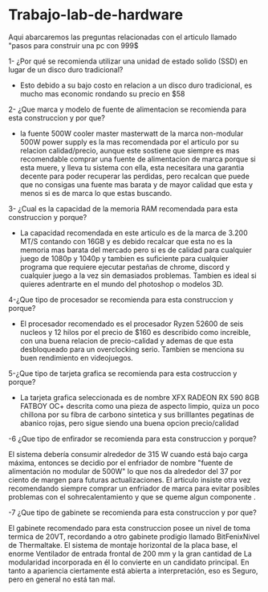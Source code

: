 # Trabajo-lab-de-hardware
Aqui abarcaremos las preguntas relacionadas con el articulo llamado "pasos para construir una pc con 999$

1- ¿Por qué se recomienda utilizar una unidad de estado solido (SSD) en lugar de un disco duro tradicional?

- Esto debido a su bajo costo en relacion a un disco duro tradicional, es mucho mas economic rondando su precio en $58

2- ¿Que marca y modelo de fuente de alimentacion se recomienda para esta construccion y por que?

- la fuente 500W cooler master masterwatt de la marca non-modular 500W power supply es la mas recomendada por el articulo por su relacion calidad/precio, aunque este sostiene que siempre es mas recomendable comprar una fuente de alimentacion de marca porque si esta muere, y lleva tu sistema con ella, esta necesitara una garantia decente para poder recuperar las perdidas, pero recalcan que puede que no consigas una fuente mas barata y de mayor calidad que esta y menos si es de marca lo que estas buscando.

3- ¿Cual es la capacidad de la memoria RAM recomendada para esta construccion y porque?

- La capacidad recomendada en este articulo es de la marca de 3.200 MT/S contando con 16GB y es debido recalcar que esta no es la memoria mas barata del mercado pero si es de calidad para cualquier juego de 1080p y 1040p y tambien es suficiente para cualquier programa que requiere ejecutar pestañas de chrome, discord y cualquier juego a la vez sin demasiados problemas. Tambien es ideal si quieres adentrarte en el mundo del photoshop o modelos 3D.

4-¿Que tipo de procesador se recomienda para esta construccion y porque?

- El procesador recomendado es el procesador Ryzen 52600 de seis nucleos y 12 hilos por el precio de $160 es describido como increible, con una buena relacion de precio-calidad y ademas de que esta desbloqueado para un overclocking serio. Tambien se menciona su buen rendimiento en videojuegos.

5-¿Que tipo de tarjeta grafica se recomienda para esta costruccion y porque?

- La tarjeta grafica seleccionada es de nombre XFX RADEON RX 590 8GB FATBOY OC+ descrita como una pieza de aspecto limpio, quiza un poco chillona por su fibra de carbono sintetica y sus brilllantes pegatinas de abanico rojas, pero sigue siendo una buena opcion precio/calidad

-6 ¿Que tipo de enfirador se recomienda para esta construccion y porque?

  El sistema debería consumir alrededor de 315 W cuando está bajo carga máxima, entonces se decidio por el enfriador de nombre "fuente de alimentación no modular de 500W" lo que nos da alrededor del 37 por ciento de margen para futuras actualizaciones. El articulo insiste otra vez recomendando siempre comprar un enfriador de marca para evitar posibles problemas con el sohrecalentamiento y que se queme algun componente .

-7 ¿Que tipo de gabinete se recomienda para esta construccion y por que?

El gabinete recomendado para esta construccion posee un nivel de toma termica de 20VT, recordando a otro gabinete prodigio llamado BitFenixNivel de Thermaltake.
El sistema de montaje horizontal de la placa base, el enorme
Ventilador de entrada frontal de 200 mm y la gran cantidad de
La modularidad incorporada en él lo convierte en un candidato principal. En tanto a apariencia  ciertamente está abierta a interpretación, eso es
Seguro, pero en general no está tan mal. 



